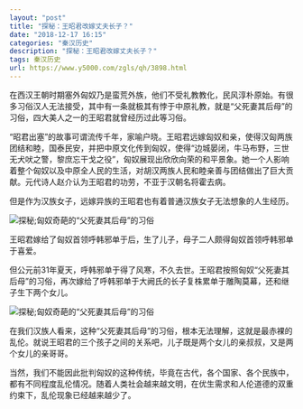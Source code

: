 ```yaml
---
layout: "post"
title: "探秘：王昭君改嫁丈夫长子？"
date: "2018-12-17 16:15"
categories: "秦汉历史"
description: "探秘：王昭君改嫁丈夫长子？"
tags: 秦汉历史
url: https://www.y5000.com/zgls/qh/3898.html
---
```






在西汉王朝时期塞外匈奴乃是蛮荒外族，他们不受礼教教化，民风淳朴原始。有很多习俗汉人无法接受，其中有一条就极其有悖于中原礼教，就是“父死妻其后母”的习俗，四大美人之一的王昭君就曾经历过此等习俗。

“昭君出塞”的故事可谓流传千年，家喻户晓。王昭君远嫁匈奴和亲，使得汉匈两族团结和睦，国泰民安，并把中原文化传到匈奴，使得“边城晏闭，牛马布野，三世无犬吠之警，黎庶忘干戈之役”，匈奴展现出欣欣向荣的和平景象。她一个人影响着整个匈奴以及中原全人民的生活，对胡汉两族人民和睦亲善与团结做出了巨大贡献。元代诗人赵介认为王昭君的功劳，不亚于汉朝名将霍去病。

但是作为汉族女子，远嫁异族的王昭君也有着普通汉族女子无法想象的人生经历。

![探秘;匈奴奇葩的“父死妻其后母”的习俗](/uploads/allimg/161026/6-161026110425949.JPG)

王昭君嫁给了匈奴首领呼韩邪单于后，生了儿子，母子二人颇得匈奴首领呼韩邪单于喜爱。

但公元前31年夏天，呼韩邪单于得了风寒，不久去世。王昭君按照匈奴“父死妻其后母”的习俗，再次嫁给了呼韩邪单于大阙氏的长子复株累单于雕陶莫幕，还和继子生下两个女儿。

![探秘;匈奴奇葩的“父死妻其后母”的习俗](/uploads/allimg/161026/6-161026110441159.JPG)

在我们汉族人看来，这种“父死妻其后母”的习俗，根本无法理解，这就是最赤裸的乱伦。就说王昭君的三个孩子之间的关系吧，儿子既是两个女儿的亲叔叔，又是两个女儿的亲哥哥。

当然，我们不能因此批判匈奴的这种传统，毕竟在古代，各个国家、各个民族中，都有不同程度乱伦情况。随着人类社会越来越文明，在优生需求和人伦道德的双重约束下，乱伦现象已经越来越少了。
